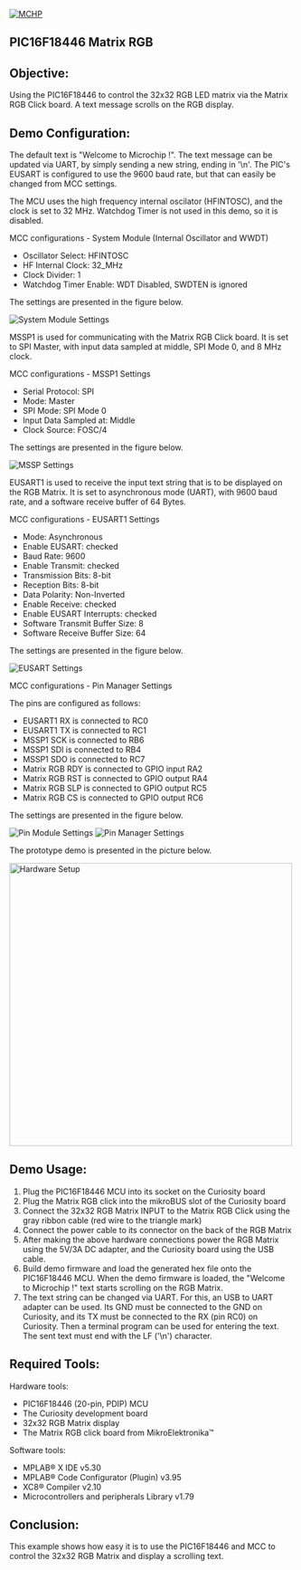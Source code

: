 <div id="readme" class="Box-body readme blob js-code-block-container">
  <article class="markdown-body entry-content p-3 p-md-6" itemprop="text"><p><a href="https://www.microchip.com" rel="nofollow"><img src="https://camo.githubusercontent.com/5fb5505f69a28ff407841612dfe2b7004f210594/68747470733a2f2f636c6475702e636f6d2f553071684c7742696a462e706e67" alt="MCHP" data-canonical-src="https://cldup.com/U0qhLwBijF.png" style="max-width:100%;"></a></p>

# PIC16F18446 Matrix RGB

## Objective:
Using the PIC16F18446 to control the 32x32 RGB LED matrix via the Matrix RGB Click board. A text message scrolls on the RGB display.

## Demo Configuration:
The default text is "Welcome to Microchip !". The text message can be updated via UART, by simply sending a new string, ending in '\n'. The PIC's EUSART is configured to use the 9600 baud rate, but that can easily be changed from MCC settings.

The MCU uses the high frequency internal oscilator (HFINTOSC), and the clock is set to 32 MHz. Watchdog Timer is not used in this demo, so it is disabled.

MCC configurations - System Module (Internal Oscillator and WWDT)

* Oscillator Select: HFINTOSC
* HF Internal Clock: 32_MHz
* Clock Divider: 1
* Watchdog Timer Enable: WDT Disabled, SWDTEN is ignored

The settings are presented in the figure below.

<img src="images/SystemModule_Settings.png" alt="System Module Settings"/>

MSSP1 is used for communicating with the Matrix RGB Click board. It is set to SPI Master, with input data sampled at middle, SPI Mode 0, and 8 MHz clock.

MCC configurations - MSSP1 Settings

* Serial Protocol: SPI
* Mode: Master
* SPI Mode: SPI Mode 0
* Input Data Sampled at: Middle
* Clock Source: FOSC/4

The settings are presented in the figure below.

<img src="images/MSSP_Settings.JPG" alt="MSSP Settings"/>

EUSART1 is used to receive the input text string that is to be displayed on the RGB Matrix. It is set to asynchronous mode (UART), with 9600 baud rate, and a software receive buffer of 64 Bytes.

MCC configurations - EUSART1 Settings

* Mode: Asynchronous
* Enable EUSART: checked
* Baud Rate: 9600
* Enable Transmit: checked
* Transmission Bits: 8-bit
* Reception Bits: 8-bit
* Data Polarity: Non-Inverted
* Enable Receive: checked
* Enable EUSART Interrupts: checked
* Software Transmit Buffer Size: 8
* Software Receive Buffer Size: 64

The settings are presented in the figure below.

<img src="images/EUSART_Settings.png" alt="EUSART Settings"/>

MCC configurations - Pin Manager Settings

The pins are configured as follows:

* EUSART1 RX is connected to RC0
* EUSART1 TX is connected to RC1
* MSSP1 SCK is connected to RB6
* MSSP1 SDI is connected to RB4
* MSSP1 SDO is connected to RC7
* Matrix RGB RDY is connected to GPIO input RA2
* Matrix RGB RST is connected to GPIO output RA4
* Matrix RGB SLP is connected to GPIO output RC5
* Matrix RGB CS is connected to GPIO output RC6

The settings are presented in the figure below.

<img src="images/PinModule_Settings.png" alt="Pin Module Settings"/>
<img src="images/PinManager_Settings.png" alt="Pin Manager Settings"/>

The prototype demo is presented in the picture below.

<img src="images/MatrixRGB_Setup.jpg" alt="Hardware Setup" height="500"/>

## Demo Usage:

1. Plug the PIC16F18446 MCU into its socket on the Curiosity board
2. Plug the Matrix RGB click into the mikroBUS slot of the Curiosity board
3. Connect the 32x32 RGB Matrix INPUT to the Matrix RGB Click using the gray ribbon cable (red wire to the triangle mark)
4. Connect the power cable to its connector on the back of the RGB Matrix
5. After making the above hardware connections power the RGB Matrix using the 5V/3A DC adapter, and the Curiosity board using the USB cable.
6. Build demo firmware and load the generated hex file onto the PIC16F18446 MCU. When the demo firmware is loaded, the "Welcome to Microchip !" text starts scrolling on the RGB Matrix.
7. The text string can be changed via UART. For this, an USB to UART adapter can be used. Its GND must be connected to the GND on Curiosity, and its TX must be connected to the RX (pin RC0) on Curiosity. Then a terminal program can be used for entering the text. The sent text must end with the LF ('\n') character.

## Required Tools:

Hardware tools:

* PIC16F18446 (20-pin, PDIP) MCU
* The Curiosity development board
* 32x32 RGB Matrix display
* The Matrix RGB click board from MikroElektronika™

Software tools:

* MPLAB® X IDE v5.30
* MPLAB® Code Configurator (Plugin) v3.95
* XC8® Compiler v2.10
* Microcontrollers and peripherals Library v1.79

## Conclusion:

This example shows how easy it is to use the PIC16F18446 and MCC to control the 32x32 RGB Matrix and display a scrolling text.
